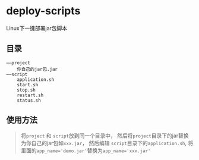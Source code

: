 # deploy-scripts
Linux下一键部署jar包脚本

## 目录
``` 
——project
    你自己的jar包.jar
——script
    application.sh
    start.sh
    stop.sh
    restart.sh
    status.sh
```

## 使用方法
> 将`project` 和 `script`放到同一个目录中， 然后将`project`目录下的jar替换为你自己的jar包如`xxx.jar`， 
然后编辑 `script`目录下的`application.sh`, 将里面的`app_name='demo.jar'`替换为`app_name='xxx.jar'`
